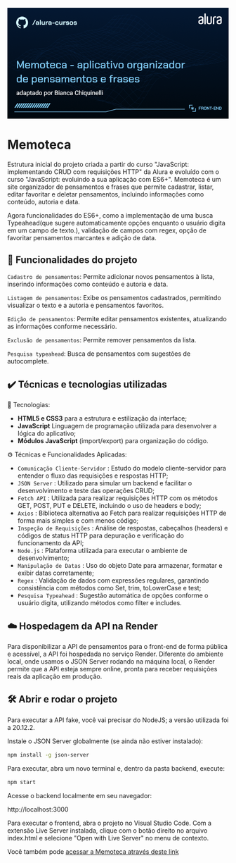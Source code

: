 ![Thumbnail](./Front-end-Memoteca%20-%20aplicativo%20organizador%20de%20pensamentos%20e%20frases.png)

# Memoteca

Estrutura inicial do projeto criada a partir do curso "JavaScript: implementando CRUD com requisições HTTP" da Alura e evoluído com o curso "JavaScript: evoluindo a sua aplicação com ES6+". Memoteca é um site organizador de pensamentos e frases que permite cadastrar, listar, editar favoritar e deletar pensamentos, incluindo informações como conteúdo, autoria e data.

Agora funcionalidades do ES6+, como a implementação de uma busca Typeahead(que sugere automaticamente opções enquanto o usuário digita em um campo de texto.), validação de campos com regex, opção de favoritar pensamentos marcantes e adição de data.

## 🔨 Funcionalidades do projeto

`Cadastro de pensamentos`: Permite adicionar novos pensamentos à lista, inserindo informações como conteúdo e autoria e data.

`Listagem de pensamentos`: Exibe os pensamentos cadastrados, permitindo visualizar o texto e a autoria e pensamentos favoritos.

`Edição de pensamentos`: Permite editar pensamentos existentes, atualizando as informações conforme necessário.

`Exclusão de pensamentos`: Permite remover pensamentos da lista.

`Pesquisa typeahead`: Busca de pensamentos com sugestões de autocomplete.

## ✔️ Técnicas e tecnologias utilizadas

🧪 Tecnologias:
- **HTML5 e CSS3** para a estrutura e estilização da interface;
- **JavaScript** Linguagem de programação utilizada para desenvolver a lógica do aplicativo;
- **Módulos JavaScript** (import/export) para organização do código.

⚙️ Técnicas e Funcionalidades Aplicadas:
- `Comunicação Cliente-Servidor` : Estudo do modelo cliente-servidor para entender o fluxo das requisições e respostas HTTP;
- `JSON Server` : Utilizado para simular um backend e facilitar o desenvolvimento e teste das operações CRUD;
- `Fetch API` : Utilizada para realizar requisições HTTP com os métodos GET, POST, PUT e DELETE, incluindo o uso de headers e body;
- `Axios` : Biblioteca alternativa ao Fetch para realizar requisições HTTP de forma mais simples e com menos código;
- `Inspeção de Requisições` : Análise de respostas, cabeçalhos (headers) e códigos de status HTTP para depuração e verificação do funcionamento da API;
- `Node.js` : Plataforma utilizada para executar o ambiente de desenvolvimento;
- `Manipulação de Datas` : Uso do objeto Date para armazenar, formatar e exibir datas corretamente;
- `Regex` : Validação de dados com expressões regulares, garantindo consistência com métodos como Set, trim, toLowerCase e test;
- `Pesquisa Typeahead` : Sugestão automática de opções conforme o usuário digita, utilizando métodos como filter e includes.

## ☁️ Hospedagem da API na Render

Para disponibilizar a API de pensamentos para o front-end de forma pública e acessível, a API foi hospedada no serviço Render. Diferente do ambiente local, onde usamos o JSON Server rodando na máquina local, o Render permite que a API esteja sempre online, pronta para receber requisições reais da aplicação em produção.

## 🛠️ Abrir e rodar o projeto

Para executar a API fake, você vai precisar do NodeJS; a versão utilizada foi a 20.12.2.

Instale o JSON Server globalmente (se ainda não estiver instalado):

```bash
npm install -g json-server
```

Para executar, abra um novo terminal e, dentro da pasta backend, execute:

```bash
npm start
```

Acesse o backend localmente em seu navegador:

http://localhost:3000

Para executar o frontend, abra o projeto no Visual Studio Code. Com a extensão Live Server instalada, clique com o botão direito no arquivo index.html e selecione "Open with Live Server" no menu de contexto.

Você também pode [ acessar a Memoteca através deste link](https://3781-memoteca.vercel.app/)
